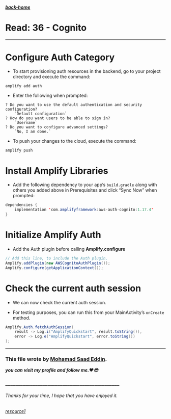 ##### [back-home](https://mhd22.github.io/all-reading-notes/main-table)

# Read: 36 - Cognito

<hr>

# Configure Auth Category

* To start provisioning auth resources in the backend, go to your project directory and execute the command:

`amplify add auth`

* Enter the following when prompted:

```CLI
? Do you want to use the default authentication and security configuration?
    `Default configuration`
? How do you want users to be able to sign in?
    `Username`
? Do you want to configure advanced settings?
    `No, I am done.`
```

* To push your changes to the cloud, execute the command:

`amplify push`

# Install Amplify Libraries

* Add the following dependency to your app‘s `build.gradle` along with others you added above in Prerequisites and click “Sync Now” when prompted:

```java
dependencies {
    implementation 'com.amplifyframework:aws-auth-cognito:1.17.4'
}
```

# Initialize Amplify Auth

* Add the Auth plugin before calling **Amplify.configure**

```java
// Add this line, to include the Auth plugin.
Amplify.addPlugin(new AWSCognitoAuthPlugin());
Amplify.configure(getApplicationContext());
```

# Check the current auth session

* We can now check the current auth session.

* For testing purposes, you can run this from your MainActivity’s `onCreate` method.

```java
Amplify.Auth.fetchAuthSession(
    result -> Log.i("AmplifyQuickstart", result.toString()),
    error -> Log.e("AmplifyQuickstart", error.toString())
);
```

<hr>

### This file wrote by [Mohamad Saad Eddin](https://github.com/MHD22).
***you can visit my profile and follow me.❤️😎***
### ______________________________________________


###### Thanks for your time, I hope that you have enjoyed it.

###### [resource1](https://docs.amplify.aws/lib/auth/getting-started/q/platform/android)
<!-- ###### [resource2]() -->
<!-- ###### [resource3]() -->
<!-- ###### [resource4]() -->